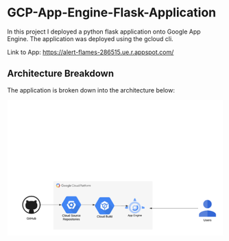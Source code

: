 # GCP-App-Engine-Flask-Application
In this project I deployed a python flask application onto Google App Engine. The application was deployed using the gcloud cli.

Link to App: https://alert-flames-286515.ue.r.appspot.com/

## Architecture Breakdown

The application is broken down into the architecture below:

![app](https://github.com/rjones18/Images/blob/main/APP%20Engine%20APP.png)
